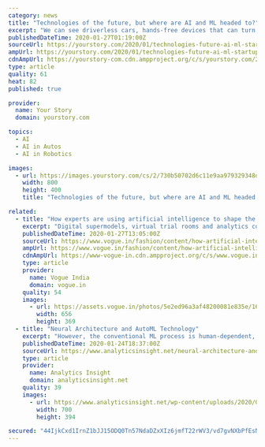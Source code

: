 ```yaml
---
category: news
title: "Technologies of the future, but where are AI and ML headed to?"
excerpt: "We can see driverless cars, hands-free devices that can turn on the lights ... The error rate is already drastically reducing.\" A subset of artificial intelligence, machine learning allows systems to make predictions and crucial business decisions, driven by data and pattern-based experiences. Without humans having to intervene, the algorithms ..."
publishedDateTime: 2020-01-27T01:19:00Z
sourceUrl: https://yourstory.com/2020/01/technologies-future-ai-ml-startups-machine-intelligence
ampUrl: https://yourstory.com/2020/01/technologies-future-ai-ml-startups-machine-intelligence/amp
cdnAmpUrl: https://yourstory-com.cdn.ampproject.org/c/s/yourstory.com/2020/01/technologies-future-ai-ml-startups-machine-intelligence/amp
type: article
quality: 61
heat: 82
published: true

provider:
  name: Your Story
  domain: yourstory.com

topics:
  - AI
  - AI in Autos
  - AI in Robotics

images:
  - url: https://images.yourstory.com/cs/2/730b50702d6c11e9aa979329348d4c3e/Data-Science-TrendsBanner-1579782961252.png?fm=png&auto=format
    width: 800
    height: 400
    title: "Technologies of the future, but where are AI and ML headed to?"

related:
  - title: "How experts are using artificial intelligence to shape the future of fashion"
    excerpt: "Digital supermodels, virtual trial rooms and analytics could possibly change the way we shop in the future. In the age of artificial intelligence, analytics and big data—which collectively translate unstructured data to meaningful solutions, trends and patterns—how does the fashion industry keep up? For instance, excess stock arises from ..."
    publishedDateTime: 2020-01-27T13:05:00Z
    sourceUrl: https://www.vogue.in/fashion/content/how-artificial-intelligence-ai-can-shape-future-of-fashion
    ampUrl: https://www.vogue.in/fashion/content/how-artificial-intelligence-ai-can-shape-future-of-fashion?amp
    cdnAmpUrl: https://www-vogue-in.cdn.ampproject.org/c/s/www.vogue.in/fashion/content/how-artificial-intelligence-ai-can-shape-future-of-fashion?amp
    type: article
    provider:
      name: Vogue India
      domain: vogue.in
    quality: 54
    images:
      - url: https://assets.vogue.in/photos/5e2ed96a3af48200081e835e/16:9/w_1920,c_limit/f.jpg
        width: 656
        height: 369
  - title: "Neural Architecture and AutoML Technology"
    excerpt: "However, the conventional ML process is human-dependent, and not all companies have the assets to put resources into an experienced data science team. AutoML might be the answer to such circumstances. AutoML focuses on automating each part of the machine learning (ML) work process to increase effectiveness and democratize machine learning so ..."
    publishedDateTime: 2020-01-24T18:37:00Z
    sourceUrl: https://www.analyticsinsight.net/neural-architecture-and-automl-technology/
    type: article
    provider:
      name: Analytics Insight
      domain: analyticsinsight.net
    quality: 39
    images:
      - url: https://www.analyticsinsight.net/wp-content/uploads/2020/01/Neural-Network.jpg
        width: 700
        height: 394

secured: "44IjkCxd1IrnZ1bJJ15ODQ0Tn57NdaDZxXIz6jmfT22rWV3/vd7gvNXbPfEsN6GWgvorAsp6cazAb1w5FdJkHEjBLvQp3BaFzCMG295uktoPhkbG3d5fnMC3yYL4lJk53WtS2mv+jrKZHxYopxhlxxiWInx6+8hsgWWkFEo1Ixo4zNkCUHSIEDwwp9CQF6AcOwQ2ZswauHnE29qT25jVUyQKqgejtKBDfPyvLj6WM/lCHR1m6o9VdYLRsrtgCz93OhX4550Jtv4DG37bqjsZ+gaFJ5kdaitOLbdd3LhEgNyywFj6jKJS157xYiv8nbYkgeTl+eonCO4tZWLTom1eOyh6+zqAL3avkI/cRzh2Npn82Yjcq+8EViXHHlZsc3yVH4TXGbKzxSb4Q1MH3sAKAcgtvRSlVkZw7XU1BgKLiY3rDlFAONhlwu4PlWRcnzUCTa+vbov4057d/8KISVP5bN29IL942ooQ0cTVaqf9kXM=;+RLWlBxjz+CfTqoDkyvisg=="
---
```


